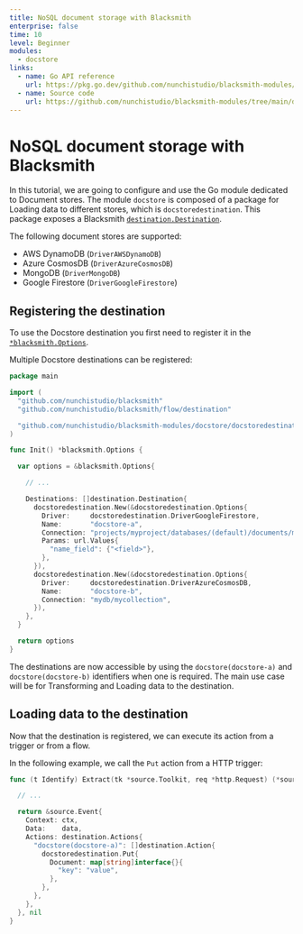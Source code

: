 ```yaml
---
title: NoSQL document storage with Blacksmith
enterprise: false
time: 10
level: Beginner
modules:
  - docstore
links:
  - name: Go API reference
    url: https://pkg.go.dev/github.com/nunchistudio/blacksmith-modules/docstore
  - name: Source code
    url: https://github.com/nunchistudio/blacksmith-modules/tree/main/docstore
---
```


# NoSQL document storage with Blacksmith

In this tutorial, we are going to configure and use the Go module dedicated to
Document stores. The module `docstore` is composed of a package for Loading data
to different stores, which is `docstoredestination`. This package exposes a Blacksmith
[`destination.Destination`](https://pkg.go.dev/github.com/nunchistudio/blacksmith/flow/destination?tab=doc#Destination).

The following document stores are supported:
- AWS DynamoDB (`DriverAWSDynamoDB`)
- Azure CosmosDB (`DriverAzureCosmosDB`)
- MongoDB (`DriverMongoDB`)
- Google Firestore (`DriverGoogleFirestore`)

## Registering the destination

To use the Docstore destination you first need to register it in the 
[`*blacksmith.Options`](https://pkg.go.dev/github.com/nunchistudio/blacksmith?tab=doc#Options).

Multiple Docstore destinations can be registered:
```go
package main

import (
  "github.com/nunchistudio/blacksmith"
  "github.com/nunchistudio/blacksmith/flow/destination"

  "github.com/nunchistudio/blacksmith-modules/docstore/docstoredestination"
)

func Init() *blacksmith.Options {

  var options = &blacksmith.Options{

    // ...

    Destinations: []destination.Destination{
      docstoredestination.New(&docstoredestination.Options{
        Driver:     docstoredestination.DriverGoogleFirestore,
        Name:       "docstore-a",
        Connection: "projects/myproject/databases/(default)/documents/mycollection",
        Params: url.Values{
          "name_field": {"<field>"},
        },
      }),
      docstoredestination.New(&docstoredestination.Options{
        Driver:     docstoredestination.DriverAzureCosmosDB,
        Name:       "docstore-b",
        Connection: "mydb/mycollection",
      }),
    },
  }

  return options
}

```

The destinations are now accessible by using the `docstore(docstore-a)` and
`docstore(docstore-b)` identifiers when one is required. The main use case will
be for Transforming and Loading data to the destination.

## Loading data to the destination

Now that the destination is registered, we can execute its action from a trigger
or from a flow.

In the following example, we call the `Put` action from a HTTP trigger:
```go
func (t Identify) Extract(tk *source.Toolkit, req *http.Request) (*source.Event, error) {

  // ...

  return &source.Event{
    Context: ctx,
    Data:    data,
    Actions: destination.Actions{
      "docstore(docstore-a)": []destination.Action{
        docstoredestination.Put{
          Document: map[string]interface{}{
            "key": "value",
          },
        },
      },
    },
  }, nil
}

```

